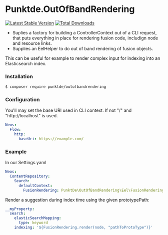 # Punktde.OutOfBandRendering

[![Latest Stable Version](https://poser.pugx.org/punktde/outofbandrendering/v/stable)](https://packagist.org/packages/punktde/outofbandrendering) [![Total Downloads](https://poser.pugx.org/punktde/outofbandrendering/downloads)](https://packagist.org/packages/punktde/outofbandrendering)

* Suplies a factory for building a ControllerContext out of a CLI request, that puts everything in place for rendering fusion code, includign node and resource links. 
* Supplies an EelHelper to do out of band rendering of fusion objects.

This can be useful for example to render complex input for indexing into an Elasticsearch index. 

### Installation

```bash
$ composer require punktde/outofbandrendering
```

### Configuration

You'll may set the base URI used in CLI context. If not "/" and "http://localhost" is used.

```yaml
Neos:
  Flow:
    http:
      baseUri: https://example.com/
```

### Example

In our Settings.yaml

```yaml
Neos:
  ContentRepository:
    Search:
      defaultContext:
        FusionRendering: PunktDe\OutOfBandRendering\Eel\FusionRenderingHelper
```
Render a suggestion during index time using the given prototypePath:

```yaml
__myProperty:
  search:
    elasticSearchMapping:
      type: keyword
    indexing: '${FusionRendering.render(node, "pathToProtoType")}'
```
